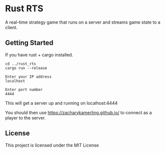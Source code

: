 # Rust RTS

A real-time strategy game that runs on a server and streams game state to a client.

## Getting Started

If you have rust + cargo installed.

```
cd ../rust_rts
cargo run --release

Enter your IP address
localhost

Enter port number
4444
```

This will get a server up and running on localhost:4444

You should then use https://zacharykamerling.github.io/  to connect as a player to the server.

## License

This project is licensed under the MIT License
